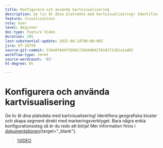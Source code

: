 ```yaml
---
title: Konfigurera och använda kartvisualisering
description: Ge liv åt dina platsdata med kartvisualisering! Identifiera geografiska kluster och skapa segment direkt med markeringsverktyget. Bara några enkla konfigurationssteg så är du redo att börja!
feature: Visualizations
role: User
level: Beginner
doc-type: Feature Video
duration: 295
last-substantial-update: 2025-08-14T00:00:00Z
jira: KT-18759
source-git-commit: 53de0f044f35b81720d488427819271181a1ad02
workflow-type: tm+mt
source-wordcount: '83'
ht-degree: 0%

---
```



# Konfigurera och använda kartvisualisering

Ge liv åt dina platsdata med kartvisualisering! Identifiera geografiska kluster och skapa segment direkt med markeringsverktyget. Bara några enkla konfigurationssteg så är du redo att börja! Mer information finns i [dokumentationen](https://experienceleague.adobe.com/sv/docs/analytics-platform/using/cja-workspace/visualizations/map){target="_blank"}.

>[!VIDEO](https://video.tv.adobe.com/v/3470823/?learn=on&enablevpops&captions=swe)

